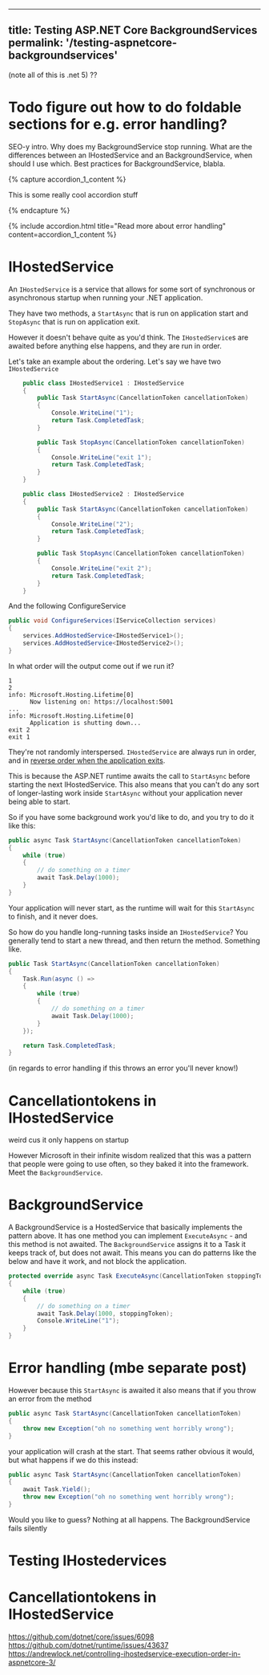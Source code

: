 -------------------------------
title: Testing ASP.NET Core BackgroundServices
permalink: '/testing-aspnetcore-backgroundservices'
-------------------------------

(note all of this is .net 5) ??

# Todo figure out how to do foldable sections for e.g. error handling?

SEO-y intro. Why does my BackgroundService stop running. What are the differences between an IHostedService and an BackgroundService,
when should I use which. Best practices for BackgroundService, blabla.


{% capture accordion_1_content %}
<p>
This is some really cool accordion stuff
</p>
{% endcapture %}

{% include accordion.html title="Read more about error handling" content=accordion_1_content %}


# IHostedService
An `IHostedService` is a service that allows for some sort of synchronous or asynchronous startup when running your .NET application.

They have two methods, a `StartAsync` that is run on application start and `StopAsync` that is run on application exit.

However it doesn't behave quite as you'd think. The `IHostedService`s are awaited before anything else happens, and they are run in order.

Let's take an example about the ordering. Let's say we have two `IHostedService`

```csharp
    public class IHostedService1 : IHostedService
    {
        public Task StartAsync(CancellationToken cancellationToken)
        {
            Console.WriteLine("1");
            return Task.CompletedTask;
        }

        public Task StopAsync(CancellationToken cancellationToken)
        {
            Console.WriteLine("exit 1");
            return Task.CompletedTask;
        }
    }

    public class IHostedService2 : IHostedService
    {
        public Task StartAsync(CancellationToken cancellationToken)
        {
            Console.WriteLine("2");
            return Task.CompletedTask;
        }

        public Task StopAsync(CancellationToken cancellationToken)
        {
            Console.WriteLine("exit 2");
            return Task.CompletedTask;
        }
    }
```
And the following ConfigureService
```csharp
public void ConfigureServices(IServiceCollection services)
{
    services.AddHostedService<IHostedService1>();
    services.AddHostedService<IHostedService2>();
}
```

In what order will the output come out if we run it?

```
1
2
info: Microsoft.Hosting.Lifetime[0]
      Now listening on: https://localhost:5001
...
info: Microsoft.Hosting.Lifetime[0]
      Application is shutting down...
exit 2
exit 1
```

They're not randomly interspersed. `IHostedService` are always run in order, and in [reverse order when the application exits](https://andrewlock.net/controlling-ihostedservice-execution-order-in-aspnetcore-3/
).

This is because the ASP.NET runtime awaits the call to `StartAsync` before starting the next IHostedService.
This also means that you can't do any sort of longer-lasting work inside `StartAsync` without your application never being able to start.

So if you have some background work you'd like to do, and you try to do it like this:

```csharp
public async Task StartAsync(CancellationToken cancellationToken)
{
    while (true)
    {
        // do something on a timer
        await Task.Delay(1000);
    }
}
```
Your application will never start, as the runtime will wait for this `StartAsync` to finish, and it never does.

So how do you handle long-running tasks inside an `IHostedService`? You generally tend to start a new thread, and then return the method.
Something like.
```csharp
public Task StartAsync(CancellationToken cancellationToken)
{
    Task.Run(async () =>
    {
        while (true)
        {
            // do something on a timer
            await Task.Delay(1000);
        }
    });

    return Task.CompletedTask;
}
```
(in regards to error handling if this throws an error you'll never know!)

# Cancellationtokens in IHostedService
weird cus it only happens on startup

However Microsoft in their infinite wisdom realized that this was a pattern that people were going to use often, so they baked it into the framework.
Meet the `BackgroundService`.

# BackgroundService
A BackgroundService is a HostedService that basically implements the pattern above.
It has one method you can implement `ExecuteAsync` - and this method is not awaited.
The `BackgroundService` assigns it to a Task it keeps track of, but does not await. This means you can do patterns like the below and have it work, and not block the application.

```csharp
protected override async Task ExecuteAsync(CancellationToken stoppingToken)
{
    while (true)
    {
        // do something on a timer
        await Task.Delay(1000, stoppingToken);
        Console.WriteLine("1");
    }
}
```




# Error handling (mbe separate post)
However because this `StartAsync` is awaited it also means that if you throw an error from the method
```csharp
public async Task StartAsync(CancellationToken cancellationToken)
{
    throw new Exception("oh no something went horribly wrong");
}
```
your application will crash at the start. That seems rather obvious it would, but what happens if we do this instead:

```csharp
public async Task StartAsync(CancellationToken cancellationToken)
{
    await Task.Yield();
    throw new Exception("oh no something went horribly wrong");
}
```
Would you like to guess?
Nothing at all happens.
The BackgroundService fails silently


# Testing IHostedervices


# Cancellationtokens in IHostedService


https://github.com/dotnet/core/issues/6098
https://github.com/dotnet/runtime/issues/43637
https://andrewlock.net/controlling-ihostedservice-execution-order-in-aspnetcore-3/
